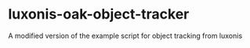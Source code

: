 # luxonis-oak-object-tracker
A modified version of the example script for object tracking from luxonis
